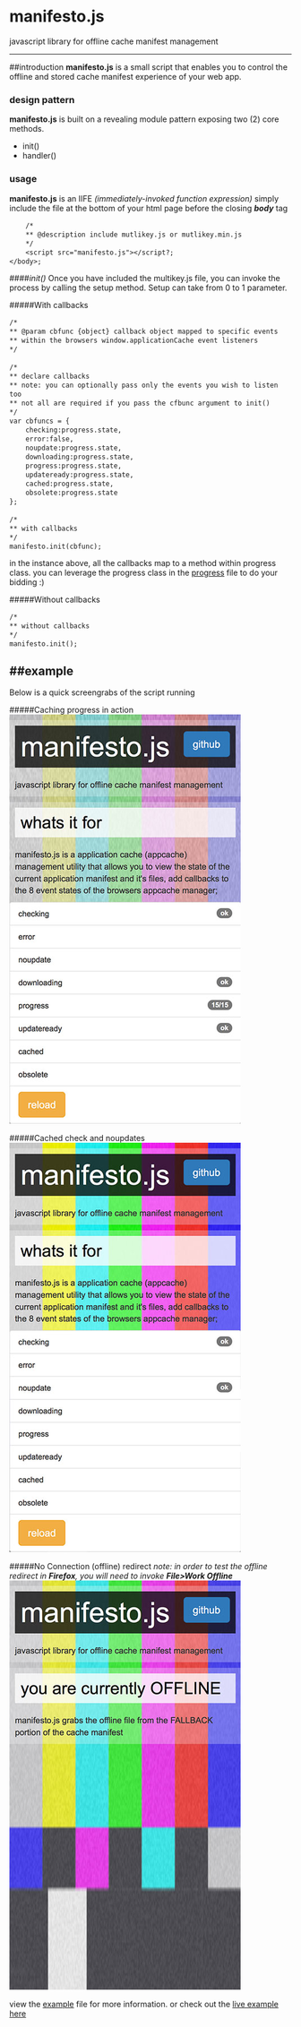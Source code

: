 # manifesto.js
javascript library for offline cache manifest management

---

##introduction
**manifesto.js** is a small script that enables you to control the offline and stored cache manifest experience of your web app.

### design pattern
**manifesto.js** is built on a revealing module pattern exposing two (2) core methods.

* init()
* handler()

### usage
**manifesto.js** is an IIFE *(immediately-invoked function expression)* simply include the file at the bottom of your html page before the closing ***body*** tag

```
	/*
	** @description include mutlikey.js or mutlikey.min.js
	*/
	<script src="manifesto.js"></script?;
</body>;
```

####*init()*
Once you have included the multikey.js file, you can invoke the process by calling the setup method. Setup can take from 0 to 1 parameter.


#####With callbacks
```
/*
** @param cbfunc {object} callback object mapped to specific events
** within the browsers window.applicationCache event listeners
*/

/*
** declare callbacks
** note: you can optionally pass only the events you wish to listen too
** not all are required if you pass the cfbunc argument to init()
*/
var cbfuncs = {
	checking:progress.state,
	error:false,
	noupdate:progress.state,
	downloading:progress.state,
	progress:progress.state,
	updateready:progress.state,
	cached:progress.state,
	obsolete:progress.state
};

/*
** with callbacks
*/
manifesto.init(cbfunc);

```
in the instance above, all the callbacks map to a method within progress class. you can leverage the progress class in the [progress](js/progress.js) file to do your bidding :)

#####Without callbacks
```
/*
** without callbacks
*/
manifesto.init();
```


##example
----------
Below is a quick screengrabs of the script running

#####Caching progress in action
![manifest.js caching process](images/manifestojs.jpg)

#####Cached check and noupdates
![manifest.js cached process](images/manifestojs-cached.jpg)

#####No Connection (offline) redirect
*note: in order to test the offline redirect in **Firefox**, you will need to invoke **File>Work Offline***
![manifest.js offline redirect](images/manifestojs-offline.jpg)

view the [example](index.html) file for more information.
or check out the [live example here](http://manifestojs.32teeth.org/)




